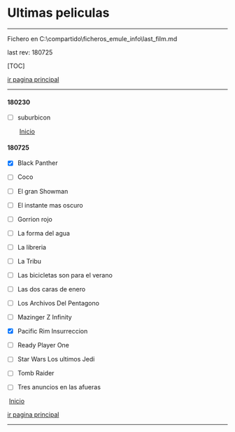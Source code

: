 # Ultimas peliculas 

------

Fichero en C:\compartido\ficheros_emule_info\last_film.md

last rev: 180725

[TOC]

[ir pagina principal][pagina_principal]

------

#### 180230

- [ ] suburbicon

  ​          [Inicio](#header-n0)

#### 180725

- [x] Black Panther 

- [ ] Coco 
- [ ] El gran Showman 
- [ ] El instante mas oscuro 
- [ ] Gorrion rojo 
- [ ] La forma del agua 
- [ ] La libreria 
- [ ] La Tribu 
- [ ] Las bicicletas son para el verano 
- [ ] Las dos caras de enero
- [ ] Los Archivos Del Pentagono 
- [ ] Mazinger Z Infinity 
- [x] Pacific Rim Insurreccion 
- [ ] Ready Player One 
- [ ] Star Wars Los ultimos Jedi 
- [ ] Tomb Raider 
- [ ] Tres anuncios en las afueras 

​          [Inicio](#header-n0)

[ir pagina principal][pagina_principal]

------





[pagina_principal]: Listado_de_documentos.html




